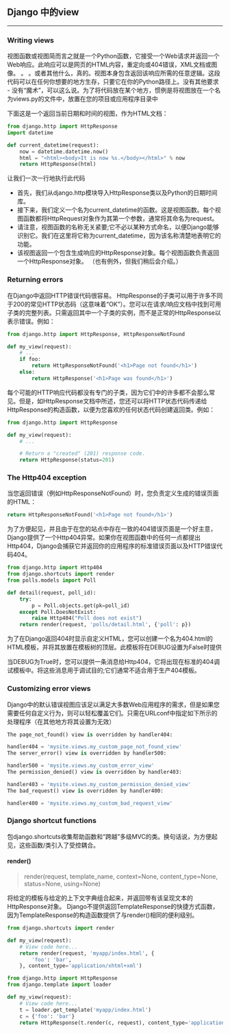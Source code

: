 ## Django 中的view
---

### Writing views
视图函数或视图简而言之就是一个Python函数，它接受一个Web请求并返回一个Web响应。此响应可以是网页的HTML内容，重定向或404错误，XML文档或图像。 。 。或者其他什么，真的。视图本身包含返回该响应所需的任意逻辑。这段代码可以在任何你想要的地方生存，只要它在你的Python路径上。没有其他要求 - 没有“魔术”，可以这么说。为了将代码放在某个地方，惯例是将视图放在一个名为views.py的文件中，放置在您的项目或应用程序目录中

下面这是一个返回当前日期和时间的视图，作为HTML文档：
```python 
from django.http import HttpResponse
import datetime

def current_datetime(request):
    now = datetime.datetime.now()
    html = "<html><body>It is now %s.</body></html>" % now
    return HttpResponse(html)
```
让我们一次一行地执行此代码
- 首先，我们从django.http模块导入HttpResponse类以及P​​ython的日期时间库。
- 接下来，我们定义一个名为current_datetime的函数。这是视图函数。每个视图函数都将HttpRequest对象作为其第一个参数，通常将其命名为request。
- 请注意，视图函数的名称无关紧要;它不必以某种方式命名，以便Django能够识别它。我们在这里将它称为current_datetime，因为该名称清楚地表明它的功能。
- 该视图返回一个包含生成响应的HttpResponse对象。每个视图函数负责返回一个HttpResponse对象。 （也有例外，但我们稍后会介绍。）

### Returning errors

在Django中返回HTTP错误代码很容易。 HttpResponse的子类可以用于许多不同于200的常见HTTP状态码（这意味着“OK”）。您可以在请求/响应文档中找到可用子类的完整列表。只需返回其中一个子类的实例，而不是正常的HttpResponse以表示错误。例如：

```python 
from django.http import HttpResponse, HttpResponseNotFound

def my_view(request):
    # ...
    if foo:
        return HttpResponseNotFound('<h1>Page not found</h1>')
    else:
        return HttpResponse('<h1>Page was found</h1>')
```
每个可能的HTTP响应代码都没有专门的子类，因为它们中的许多都不会那么常见。但是，如HttpResponse文档中所述，您还可以将HTTP状态代码传递给HttpResponse的构造函数，以便为您喜欢的任何状态代码创建返回类。例如：
```python 
from django.http import HttpResponse

def my_view(request):
    # ...

    # Return a "created" (201) response code.
    return HttpResponse(status=201)
```
### The Http404 exception

当您返回错误（例如HttpResponseNotFound）时，您负责定义生成的错误页面的HTML：
```python 
return HttpResponseNotFound('<h1>Page not found</h1>')

```
为了方便起见，并且由于在您的站点中存在一致的404错误页面是一个好主意，Django提供了一个Http404异常。如果你在视图函数中的任何一点都提出Http404，Django会捕获它并返回你的应用程序的标准错误页面以及HTTP错误代码404。
```python 
from django.http import Http404
from django.shortcuts import render
from polls.models import Poll

def detail(request, poll_id):
    try:
        p = Poll.objects.get(pk=poll_id)
    except Poll.DoesNotExist:
        raise Http404("Poll does not exist")
    return render(request, 'polls/detail.html', {'poll': p})
```

为了在Django返回404时显示自定义HTML，您可以创建一个名为404.html的HTML模板，并将其放置在模板树的顶层。此模板将在DEBUG设置为False时提供

当DEBUG为True时，您可以提供一条消息给Http404，它将出现在标准的404调试模板中。将这些消息用于调试目的;它们通常不适合用于生产404模板。

### Customizing error views

Django中的默认错误视图应该足以满足大多数Web应用程序的需求，但是如果您需要任何自定义行为，则可以轻松覆盖它们。只需在URLconf中指定如下所示的处理程序（在其他地方将其设置为无效）

```python 
The page_not_found() view is overridden by handler404:

handler404 = 'mysite.views.my_custom_page_not_found_view'
The server_error() view is overridden by handler500:

handler500 = 'mysite.views.my_custom_error_view'
The permission_denied() view is overridden by handler403:

handler403 = 'mysite.views.my_custom_permission_denied_view'
The bad_request() view is overridden by handler400:

handler400 = 'mysite.views.my_custom_bad_request_view'
```
### Django shortcut functions
包django.shortcuts收集帮助函数和“跨越”多级MVC的类。换句话说，为方便起见，这些函数/类引入了受控耦合。

#### render()

> render(request, template_name, context=None, content_type=None, status=None, using=None)

将给定的模板与给定的上下文字典组合起来，并返回带有该呈现文本的HttpResponse对象。 Django不提供返回TemplateResponse的快捷方式函数，因为TemplateResponse的构造函数提供了与render()相同的便利级别。

```python 
from django.shortcuts import render

def my_view(request):
    # View code here...
    return render(request, 'myapp/index.html', {
        'foo': 'bar',
    }, content_type='application/xhtml+xml') 
```

```python 
from django.http import HttpResponse
from django.template import loader

def my_view(request):
    # View code here...
    t = loader.get_template('myapp/index.html')
    c = {'foo': 'bar'}
    return HttpResponse(t.render(c, request), content_type='application/xhtml+xml')
```
```python 

```

```python 

```

```python 

```

```python 

```
```python 

```

```python 

```

```python 

```

```python 

```